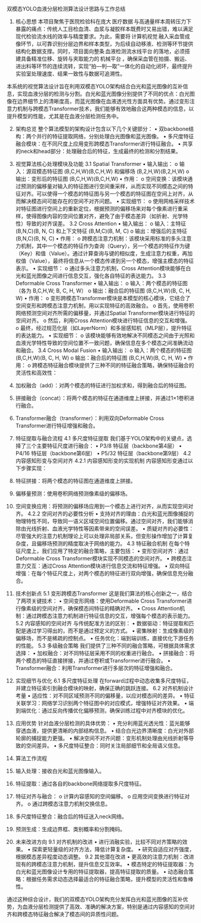 双模态YOLO血液分层检测算法设计思路与工作总结
1. 核心思想
本项目聚焦于医院检验科在庞大 医疗数据 与高通量样本周转压力下暴露的痛点：传统人工目检血清、血浆与凝胶样本既费时又易出错，难以满足现代检验流水线的效率与精度要求。为此，需要将 计算机视觉 融入采血管成像环节，以可靠识别分层边界和样本类型，为后续自动移液、检测等环节提供结构化数据支撑。同时，项目面向整条 血液检测流水线平台 的落地，必须搭建具备精准位移、旋转与夹取能力的 机械平台 ，确保采血管在拍摄、搬运、进出料等环节的连续流转，实现“拍—判—取”一体化的自动化闭环，最终提升实验室处理速度、结果一致性与数据可追溯性。

本系统的视觉算法设计旨在利用双模态YOLO架构结合白光和蓝光图像的互补信息，实现血液分层的检测与分割。白光和蓝光图像分别提供了不同的优点：白光图像在边界细节上的清晰度高，而蓝光图像在血液透光性方面具有优势。通过变形注意力机制与跨模态Transformer技术，我们能够有效地融合这两种模态的信息，以提升模型的性能，尤其是在血液分层检测任务中。

2. 架构总览
整个算法模型的架构设计包含以下几个关键部分：
•	双backbone结构：两个并行的特征提取网络，分别处理白光图像和蓝光图像。
•	多尺度特征融合模块：在不同尺度上应用变形跨模态Transformer进行特征融合。
•	共享的neck和head部分：处理融合后的特征，生成最终的检测和分割结果。


3. 视觉算法核心处理模块及功能
3.1 Spatial Transformer
•	输入输出：
o	输入：源双模态特征图 (B,C,H,W)(B,C,H,W) 和偏移场 (B,2,H,W)(B,2,H,W)
o	输出：变形后的特征图 (B,C,H,W)(B,C,H,W)
•	作用：
o	空间变换：该模块通过预测的偏移量对输入的特征图进行空间重采样，从而实现不同模态之间的特征对齐。可以使得一个模态的特征图与另一个模态的特征图在空间上对齐，从而解决模态间可能存在的空间不对齐问题。
•	实现细节：
o	使用网格采样技术对特征图进行空间上的重新定位，根据预测的偏移场来对每个像素进行重采样，使得图像内容的空间位置对齐，避免了由于模态差异（如折射、光学特性）导致的对齐误差。
3.2 Cross Attention
•	输入输出：
o	输入：主特征 (B,N,C)(B, N, C) 和上下文特征 (B,M,C)(B, M, C)
o	输出：增强后的主特征 (B,N,C)(B, N, C)
•	作用：
o	跨模态注意力机制：该模块采用标准的多头注意力机制，其中一个模态的特征作为查询（Query），另一个模态的特征作为键（Key）和值（Value）。通过计算查询与键的相似度，生成注意力权重，再加权值（Value），最终将信息从一个模态传递到另一个模态，增强主模态的特征表示。
•	实现细节：
o	通过多头注意力机制，Cross Attention模块能够在白光和蓝光图像之间进行信息交互，强化各自特征的表达能力。
3.3 Deformable Cross Transformer
•	输入输出：
o	输入：两个模态的特征图（各为 B,C,H,W; B, C, H, W）
o	输出：融合后的特征图 (B,C,H,W)(B, C, H, W)
•	作用：
o	变形跨模态Transformer模块是本模型的核心模块，它结合了空间变形和跨模态注意力机制，用以实现特征的高效融合。
o	首先，使用卷积网络预测空间对齐所需的偏移量，并通过Spatial Transformer模块进行特征的空间对齐。
o	然后，利用Cross Attention模块进行特征信息的交互和增强。
o	最终，经过规范化层（如LayerNorm）和多层感知机（MLP层），提升特征的表达能力。
•	实现细节：
o	该模块能够有效地解决不同模态之间由于光照和血液光学特性导致的空间位置不一致问题，确保信息在多个模态之间准确流动和融合。
3.4 Cross Modal Fusion
•	输入输出：
o	输入：两个模态的特征图 (B,C,H,W)(B, C, H, W)
o	输出：融合后的特征图 (B,C,H,W)(B, C, H, W)
•	作用：
o	跨模态特征融合模块提供了三种不同的特征融合策略，确保特征融合的灵活性和高效性：
1.	加权融合（add）：对两个模态的特征进行加权求和，得到融合后的特征图。
2.	拼接融合（concat）：将两个模态的特征在通道维度上拼接，并通过1×1卷积进行融合。
3.	Transformer融合（transformer）：利用双向Deformable Cross Transformer进行特征增强和融合。


4. 特征提取与融合流程
4.1 多尺度特征提取
我们基于YOLO架构中的关键点，选择了三个主要特征尺度进行融合：
•	P3/8 特征层（backbone第4层）
•	P4/16 特征层（backbone第6层）
•	P5/32 特征层（backbone第9层）
4.2 内容感知形变与空间对齐
4.2.1 内容感知形变的实现机制
内容感知形变通过以下步骤实现：
1.	特征拼接：将两个模态的特征图在通道维度上拼接。
2.	偏移量预测：使用卷积网络预测像素级的偏移场。
3.	空间变换应用：将预测的偏移场应用到一个模态上进行对齐，从而实现空间对齐。
4.2.2 空间对齐的必要性分析
•	支持对齐的理由：白光和蓝光图像捕捉的物理特性不同，导致同一语义区域空间位置偏移。通过空间对齐，我们能够消除由光线折射、血液光学特性等因素带来的空间误差。
•	质疑对齐的必要性：尽管强大的注意力机制理论上可以处理非局部关系，但变形操作增加了计算复杂度，且偏移场预测的精度取决于网络的能力。
4.3 特征融合机制
在每个特征尺度上，我们应用了特定的融合策略，主要包括：
•	变形空间对齐：通过Deformable Cross Transformer模块实现不同模态的空间对齐。
•	跨模态注意力交互：通过Cross Attention模块进行信息交流和特征增强。
•	双向特征增强：在每个特征尺度上，对两个模态的特征进行双向增强，确保信息充分融合。

5. 技术创新点
5.1 变形跨模态Transformer
这是我们算法的核心创新之一，结合了两项关键技术：
•	空间变形网络：使用Deformable Cross Transformer进行像素级的空间对齐，确保模态间特征的精确对齐。
•	Cross Attention机制：通过跨模态注意力机制进行特征信息的交互，增强每个模态的表示能力。
5.2 内容感知的空间对齐
与传统配准方法的区别：
•	数据驱动：特征提取和匹配是通过学习得出的，而不是通过预定义的方式。
•	密集映射：生成像素级的偏移场，而不是稀疏的控制点。
•	任务优化：端到端训练，直接优化下游任务的性能。
5.3 多级融合策略
我们提供了三种不同的融合策略，可根据具体需求选择：
•	加权融合：对不同特征层采用不同的权重进行融合。
•	拼接融合：将两个模态的特征直接拼接，并通过卷积或Transformer进行融合。
•	Transformer融合：利用Transformer进行多层次的特征增强和融合。


6. 实现细节与优化
6.1 多尺度特征处理
在forward过程中动态收集多尺度特征，并建立特征索引到融合模块的映射，确保正确的跳跃连接。
6.2 对齐机制设计考量
•	适应性：对不同区域预测不同的偏移量，以应对模态间的差异。
•	特征关联学习：网络学习识别两个特征图中的对应模式，增强特征对齐效果。
•	端到端优化：通过反向传播优化偏移预测，确保训练过程中对齐模块的优化。
7. 应用优势
针对血液分层检测的具体优势：
•	充分利用蓝光透光性：蓝光能够穿透血液，提供更清晰的内部结构信息。
•	结合白光边界清晰度：白光对外部轮廓的捕捉能力更强。
•	解决空间不对齐问题：变形机制处理由光线折射等导致的空间差异。
•	多尺度特征整合：同时关注局部细节和全局语义信息。
8. 算法工作流程
1.	输入处理：接收白光和蓝光图像输入。
2.	特征提取：通过各自的backbone网络提取多尺度特征。
3.	特征对齐与融合：
o	计算内容感知的空间偏移。
o	应用空间变换进行特征对齐。
o	通过跨模态注意力机制交换信息。
4.	多尺度特征整合：融合后的特征送入neck网络。
5.	预测生成：生成边界框、类别概率和分割掩码。
9. 未来改进方向
9.1 对齐机制的改进
•	进行消融实验，比较不同对齐策略的效果。
•	探索更轻量级的对齐方法，降低计算复杂度。
•	研究自适应对齐强度，根据模态差异程度动态调整。
9.2 其他潜在改进
•	更高效的注意力机制：改进现有的跨模态注意力机制，提升信息交互效率。
•	模态特定的特征提取器：为白光和蓝光图像设计专用的特征提取器，提高特征提取的质量。
•	动态融合策略：根据任务需求动态选择最适合的特征融合策略，提升模型的灵活性和鲁棒性。
 
通过这种综合设计，我们的双模态YOLO架构充分发挥白光和蓝光图像的互补优势，为血液分层检测提供了高效、准确的解决方案，特别是通过内容感知的空间对齐和跨模态特征融合解决了模态间的异质性问题。